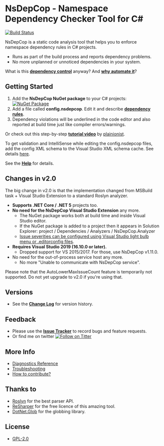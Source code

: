 # NsDepCop - Namespace Dependency Checker Tool for C# #

[![Build Status](https://ci.appveyor.com/api/projects/status/dm7q6tdwxv4xv85r?svg=true)](https://ci.appveyor.com/project/realvizu/nsdepcop)

NsDepCop is a static code analysis tool that helps you to enforce namespace dependency rules in C# projects.
* Runs as part of the build process and reports dependency problems.
* No more unplanned or unnoticed dependencies in your system.

What is this [**dependency control**](doc/DependencyControl.md) anyway? And [**why automate it**](https://www.plainionist.net/Dependency-Governance-DotNet/)?

## Getting Started

1. Add the **NsDepCop NuGet package** to your C# projects: [![NuGet Package](https://img.shields.io/nuget/v/NsDepCop.svg)](https://nuget.org/packages/NsDepCop)
1. Add a file called **config.nsdepcop**. Edit it and describe [**dependency rules**](doc/Help.md#dependency-rules). 
1. Dependency violations will be underlined in the code editor and also reported at build time just like compiler errors/warnings.

Or check out this step-by-step [**tutorial video**](https://www.youtube.com/watch?v=rkU7Hx20Dc0) by [plainionist](https://github.com/plainionist).

To get validation and IntelliSense while editing the config.nsdepcop files, add the config XML schema to the Visual Studio XML schema cache.
See details [here](doc/Help.md#config-xml-schema-support-in-visual-studio).

See the [**Help**](doc/Help.md) for details.

## Changes in v2.0

The big change in v2.0 is that the implementation changed from MSBuild task + Visual Studio Extension to a standard Roslyn analyzer.
- **Supports .NET Core / .NET 5** projects too.
- **No need for the NsDepCop Visual Studio Extension** any more.
  - The NuGet package works both at build time and inside Visual Studio editor.
  - If the NuGet package is added to a project then it appears in Solution Explorer: project / Dependencies / Analyzers / NsDepCop.Analyzer
  - [Issue severities can be configured using Visual Studio light bulb menu or .editorconfig files](https://docs.microsoft.com/en-us/visualstudio/code-quality/use-roslyn-analyzers?view=vs-2019).
- **Requires Visual Studio 2019 (16.10.0 or later).**
  - Dropped support for VS 2015/2017. For those, use NsDepCop v1.11.0.
- No need for the out-of-process service host any more.
  - No more "Unable to communicate with NsDepCop service".

Please note that the AutoLowerMaxIssueCount feature is temporarily not supported. Do not yet upgrade to v2.0 if you're using that.

## Versions
* See the [**Change Log**](CHANGELOG.md) for version history.

## Feedback
* Please use the [**Issue Tracker**](https://github.com/realvizu/NsDepCop/issues) to record bugs and feature requests.
* Or find me on twitter [![Follow on Titter](https://img.shields.io/twitter/url/http/realvizu.svg?style=social&label=@realvizu)](https://twitter.com/realvizu)

## More Info
* [Diagnostics Reference](doc/Diagnostics.md)
* [Troubleshooting](doc/Troubleshooting.md)
* [How to contribute?](Contribute.md)

## Thanks to 
* [Roslyn](https://github.com/dotnet/roslyn) for the best parser API.
* [ReSharper](https://www.jetbrains.com/resharper/) for the free licence of this amazing tool.
* [DotNet.Glob](https://github.com/dazinator/DotNet.Glob) for the globbing library.

## License
* [GPL-2.0](LICENSE)
